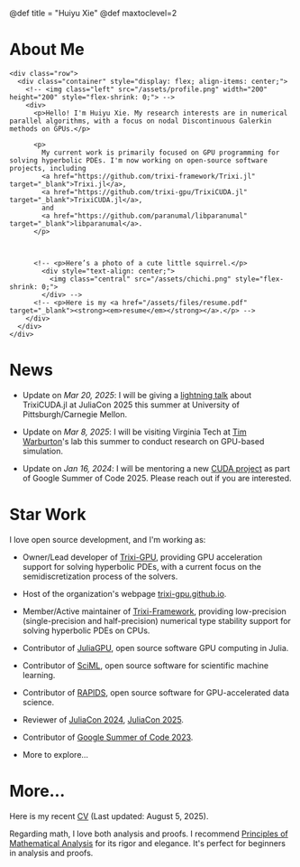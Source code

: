 @def title = "Huiyu Xie"
@def maxtoclevel=2

# About Me 

~~~
<div class="row">
  <div class="container" style="display: flex; align-items: center;">
    <!-- <img class="left" src="/assets/profile.png" width="200" height="200" style="flex-shrink: 0;"> -->
    <div>
      <p>Hello! I'm Huiyu Xie. My research interests are in numerical parallel algorithms, with a focus on nodal Discontinuous Galerkin methods on GPUs.</p>
      
      <p>
        My current work is primarily focused on GPU programming for solving hyperbolic PDEs. I'm now working on open-source software projects, including
        <a href="https://github.com/trixi-framework/Trixi.jl" target="_blank">Trixi.jl</a>,
        <a href="https://github.com/trixi-gpu/TrixiCUDA.jl" target="_blank">TrixiCUDA.jl</a>,
        and
        <a href="https://github.com/paranumal/libparanumal" target="_blank">libparanumal</a>.
      </p>


      
      <!-- <p>Here’s a photo of a cute little squirrel.</p>
        <div style="text-align: center;">
          <img class="central" src="/assets/chichi.png" style="flex-shrink: 0;">
        </div> -->
      <!-- <p>Here is my <a href="/assets/files/resume.pdf" target="_blank"><strong><em>resume</em></strong></a>.</p> -->
    </div>
  </div>
</div>
~~~

# News

- Update on _Mar 20, 2025_: I will be giving a [lightning talk](https://pretalx.com/juliacon-2025/talk/review/CGCGGDRWGFARZT9ZYZ3QPAJZQDL38X8G) about TrixiCUDA.jl at JuliaCon 2025 this summer at University of Pittsburgh/Carnegie Mellon.

- Update on _Mar 8, 2025_: I will be visiting Virginia Tech at [Tim Warburton](https://scholar.google.com/citations?user=ULTQG6QAAAAJ&hl=en)'s lab this summer to conduct research on GPU-based simulation.

- Update on _Jan 16, 2024_: I will be mentoring a new [CUDA project](https://julialang.org/jsoc/gsoc/trixi/#adaptive_mesh_refinement_on_gpus_with_cuda_dynamic_parallelism) as part of Google Summer of Code 2025. Please reach out if you are interested.

# Star Work

I love open source development, and I'm working as:

- Owner/Lead developer of [Trixi-GPU](https://github.com/trixi-gpu), providing GPU acceleration support for solving hyperbolic PDEs, with a current focus on the semidiscretization process of the solvers.

- Host of the organization's webpage [trixi-gpu.github.io](https://trixi-gpu.github.io/).

- Member/Active maintainer of [Trixi-Framework](https://github.com/trixi-framework/), providing low-precision (single-precision and half-precision) numerical type stability support for solving hyperbolic PDEs on CPUs.

- Contributor of [JuliaGPU](https://github.com/juliagpu), open source software GPU computing in Julia.

- Contributor of [SciML](https://github.com/SciML), open source software for scientific machine learning.

- Contributor of [RAPIDS](https://github.com/rapidsai), open source software for GPU-accelerated data science.

- Reviewer of [JuliaCon 2024](https://juliacon.org/2024/), [JuliaCon 2025](https://juliacon.org/2025/).

- Contributor of [Google Summer of Code 2023](https://summerofcode.withgoogle.com/archive/2023/projects/upstR7K2).

- More to explore...

# More...

Here is my recent [CV](/assets/files/cv.pdf) (Last updated: August 5, 2025).

Regarding math, I love both analysis and proofs. I recommend [Principles of Mathematical Analysis](https://en.wikipedia.org/wiki/Principles_of_Mathematical_Analysis) for its rigor and elegance. It's perfect for beginners in analysis and proofs.